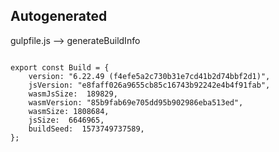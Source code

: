 



Autogenerated
-------------








gulpfile.js --> generateBuildInfo


  

```

export const Build = {
    version: "6.22.49 (f4efe5a2c730b31e7cd41b2d74bbf2d1)",
    jsVersion: "e8faff026a9655cb85c16743b92242e4b4f91fab",
    wasmJsSize:  189829,
    wasmVersion: "85b9fab69e705dd95b902986eba513ed",
    wasmSize: 1808684,
    jsSize:  6646965,
    buildSeed:  1573749737589,
};


```




